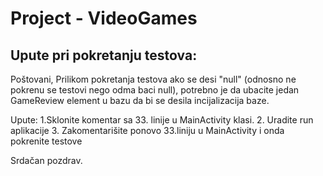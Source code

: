 
# Project - VideoGames

## Upute pri pokretanju testova:
Poštovani, 
Prilikom pokretanja testova ako se desi "null" (odnosno ne pokrenu se testovi nego odma baci null), potrebno je da ubacite jedan GameReview element u bazu da bi se desila incijalizacija baze.

Upute:
1.Sklonite komentar sa 33. linije u MainActivity klasi.
2. Uradite run aplikacije
3. Zakomentarišite ponovo 33.liniju u MainActivity i onda pokrenite testove

Srdačan pozdrav.

